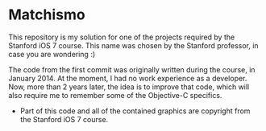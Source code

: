 # Matchismo

This repository is my solution for one of the projects required by the Stanford iOS 7 course. This name was chosen by the Stanford professor, in case you are wondering :)

The code from the first commit was originally written during the course, in January 2014. At the moment, I had no work experience as a developer. Now, more than 2 years later, the idea is to improve that code, which will also require me to remember some of the Objective-C specifics.

* Part of this code and all of the contained graphics are copyright from the Stanford iOS 7 course.